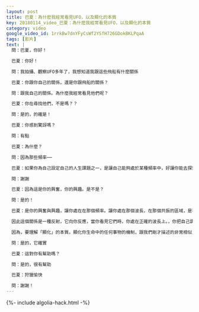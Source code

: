 ```yaml
---
layout: post
title: 巴夏：為什麽我經常看見UFO，以及顯化的本質
key: 20180114_video_巴夏：為什麽我經常看見UFO，以及顯化的本質
category: video
google_video_id: 1rrkBw7dnYFyCsWf2YSfH726GDokBKLPqaA
tags: [影片]
text: |
  問：巴夏，你好！

  巴夏：你好！

  問：我拍攝、觀察UFO多年了，我想知道我跟這些飛船有什麼關係

  巴夏：你跟你自己的關係，還是你跟飛船的關係？

  問：跟我自己的關係。為什麼我經常看見他們呢？

  巴夏：你在尋找他們，不是嗎？？

  問：是的，的確是！

  巴夏：你感到驚訝嗎？

  問：有點

  巴夏：為什麼？

  問：因為那些頻率⋯⋯

  巴夏：如果你為自己設定自己的人生課題之一，是讓自己能夠處於某種頻率中，好讓你能去探索各種外星人，比如說我們，那你現在能夠處於這種頻率，能看見外星人，這種結果並不奇怪，很多時候，許多飛船都在你周圍飛來飛去，只是你們沒有處在可以看見他們的頻率上，所以你們看不見他們，很顯然，你通過某事方式訓練自己可以感知到那些一直都存在的，但對大部分人來說，都是看不見的東西

  問：謝謝

  巴夏：因為這是你的興奮，你的興趣。是不是？

  問：是的！

  巴夏：是你的興奮與興趣，讓你處在在那個頻率。讓你處在那個波長，在那個共振的區域，是不是？

  因此這個關係是一種反射，它向你反應，當你看見它們時，你處在正確的波長上。，你把自己調整到正確的頻率，是不是？因此他們作為路標，指引你保持在那個頻率，是吧？然後保持在那個頻率中，去做生活中的每件事。是吧？

  因為，要理解「顯化」的本質。顯化你生命中的任何事物的機制，跟我們剛才描述的非常相似，顯化不是從某地方將某東西帶到你面前，一切都已經在於此時此地！一切都已經在於此時此地！顯化是通過改變你的頻率，讓一直存在於「此時此地」的東西，突然被你感知到了，明白嗎？

  問：是的，它確實

  巴夏：這對你有幫助嗎？

  問：是的，很有幫助

  巴夏：狩獵愉快

  問：謝謝！
---
```


{%- include algolia-hack.html -%}
